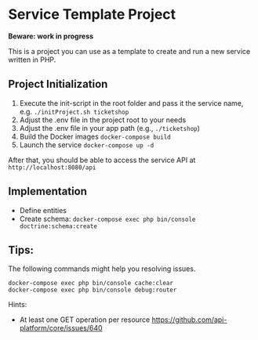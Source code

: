 # Service Template Project

**Beware: work in progress**

This is a project you can use as a template to create and run a new service written in PHP.

## Project Initialization

1. Execute the init-script in the root folder and pass it the service name, e.g. `./initProject.sh ticketshop`
2. Adjust the .env file in the project root to your needs
3. Adjust the .env file in your app path (e.g., `./ticketshop`) 
4. Build the Docker images `docker-compose build`
5. Launch the service `docker-compose up -d`
    
After that, you should be able to access the service API at `http://localhost:8080/api`

## Implementation

- Define entities
- Create schema: `docker-compose exec php bin/console doctrine:schema:create`

## Tips:

The following commands might help you resolving issues.
    
    docker-compose exec php bin/console cache:clear
    docker-compose exec php bin/console debug:router
    
Hints:
- At least one GET operation per resource https://github.com/api-platform/core/issues/640
